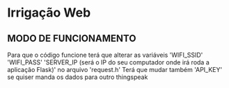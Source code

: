 # Irrigação Web

## MODO DE FUNCIONAMENTO

Para que o código funcione terá que alterar as variáveis 'WIFI_SSID' 'WIFI_PASS' 'SERVER_IP (será o IP do seu computador onde irá roda a aplicação Flask)' no arquivo 'request.h' Terá que mudar também 'API_KEY' se quiser manda os dados para outro thingspeak
